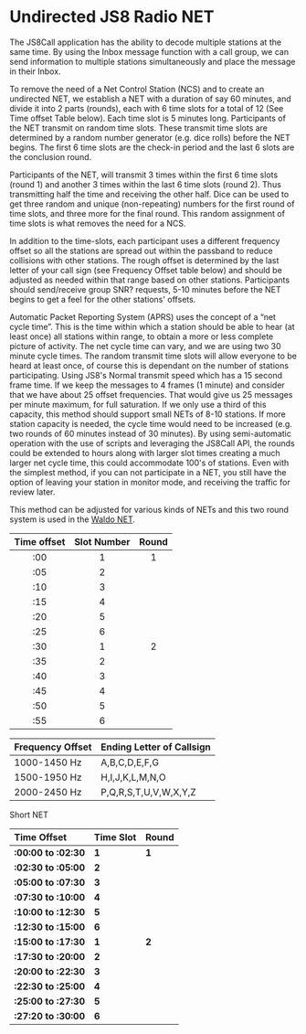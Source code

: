 # **Undirected JS8 Radio NET**

The JS8Call application has the ability to decode multiple stations at the same time. By using the Inbox message function with a call group, we can send information to multiple stations simultaneously and place the message in their Inbox.

To remove the need of a Net Control Station (NCS) and to create an undirected NET, we establish a NET with a duration of say 60 minutes, and divide it into 2 parts (rounds), each with 6 time slots for a total of 12 (See Time offset Table below). Each time slot is 5 minutes long. Participants of the NET transmit on random time slots. These transmit time slots are determined by a random number generator (e.g. dice rolls) before the NET begins. The first 6 time slots are the check-in period and the last 6 slots are the conclusion round. 

Participants of the NET, will transmit 3 times within the first 6 time slots (round 1\) and another 3 times within the last 6 time slots (round 2). Thus transmitting half the time and receiving the other half. Dice can be used to get three random and unique (non-repeating) numbers for the first round of time slots, and three more for the final round. This random assignment of time slots is what removes the need for a NCS.

In addition to the time-slots, each participant uses a different frequency offset so all the stations are spread out within the passband to reduce collisions with other stations. The rough offset is determined by the last letter of your call sign (see Frequency Offset table below) and should be adjusted as needed within that range based on other stations. Participants should send/receive group SNR? requests, 5-10 minutes before the NET begins to get a feel for the other stations' offsets.

Automatic Packet Reporting System (APRS) uses the concept of a “net cycle time”. This is the time within
which a station should be able to hear (at least once) all stations
within range, to obtain a more or less complete picture of activity.
The net cycle time can vary, and we are using two 30 minute cycle times. The random transmit time slots will allow everyone to be heard at least once, of course this is dependant on the number of stations participating.
Using JS8's Normal transmit speed which has a 15 second frame time. If we keep the messages to 4 frames (1 minute) and consider that we have about 25 offset frequencies. That would give us 25 messages per minute maximum, for full saturation. If we only use a third of this capacity, this method should support small NETs of 8-10 stations. If more station capacity is needed, the cycle time would need to be increased (e.g. two rounds of 60 minutes instead of 30 minutes). By using semi-automatic operation with the use of scripts and leveraging the JS8Call API, the rounds could be extended to hours along with larger slot times creating a much larger net cycle time, this could accommodate 100's of stations. Even with the simplest method, if you can not participate in a NET, you still have the option of leaving your station in monitor mode, and receiving the traffic for review later.
  
This method can be adjusted for various kinds of NETs and this two round system is used in the [Waldo NET](./waldo_net.md).


| Time offset | Slot Number | Round |
| :---: | :---: | :---: |
| :00 | 1 | 1 |
| :05 | 2 |  |
| :10 | 3 |  |
| :15 | 4 |  |
| :20 | 5 |  |
| :25 | 6 |  |
| :30 | 1 | 2 |
| :35 | 2 |  |
| :40 | 3 |  |
| :45 | 4 |  |
| :50 | 5 |  |
| :55 | 6 |  |

| Frequency Offset | Ending Letter of Callsign |
| :---- | ----- |
| 1000-1450 Hz | A,B,C,D,E,F,G |
| 1500-1950 Hz | H,I,J,K,L,M,N,O |
| 2000-2450 Hz | P,Q,R,S,T,U,V,W,X,Y,Z |

Short NET 

| Time Offset | Time Slot | Round |
| :---- | :---- | :---- |
| **:00:00 to :02:30** | **1** | **1** |
| **:02:30 to :05:00** | **2** |  |
| **:05:00 to :07:30** | **3** |  |
| **:07:30 to :10:00** | **4** |  |
| **:10:00 to :12:30** | **5** |  |
| **:12:30 to :15:00** | **6** |  |
| **:15:00 to :17:30** | **1** | **2** |
| **:17:30 to :20:00** | **2** |  |
| **:20:00 to :22:30** | **3** |  |
| **:22:30 to :25:00** | **4** |  |
| **:25:00 to :27:30** | **5** |  |
| **:27:20 to :30:00** | **6** |  |
